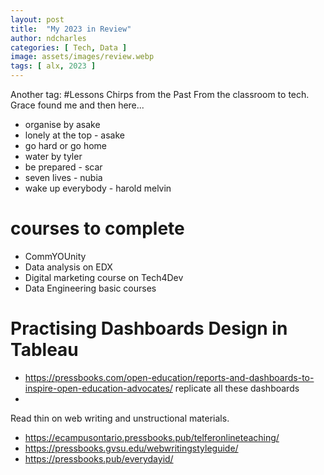 ```yaml
---
layout: post
title:  "My 2023 in Review"
author: ndcharles
categories: [ Tech, Data ]
image: assets/images/review.webp
tags: [ alx, 2023 ]
---
```



Another tag: #Lessons
Chirps from the Past 
From the classroom to tech. Grace found me and then here...


- organise by asake 
- lonely at the top - asake 
- go hard or go home 
- water by tyler 
- be prepared - scar
- seven lives - nubia 
- wake up everybody - harold melvin 


# courses to complete 
- CommYOUnity
- Data analysis on EDX
- Digital marketing course on Tech4Dev 
- Data Engineering basic courses


# Practising Dashboards Design in Tableau
- https://pressbooks.com/open-education/reports-and-dashboards-to-inspire-open-education-advocates/ replicate all these dashboards 
- 

Read thin on web writing and unstructional materials.
- https://ecampusontario.pressbooks.pub/telferonlineteaching/
- https://pressbooks.gvsu.edu/webwritingstyleguide/
- https://pressbooks.pub/everydayid/

